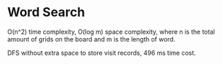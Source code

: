 Word Search
===================


O(n^2) time complexity, O(log m) space complexity, where n is the total amount of grids on the board
and m is the length of word.

DFS without extra space to store visit records, 496 ms time cost.